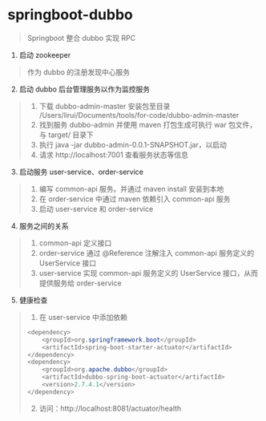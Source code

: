 # springboot-dubbo

> Springboot 整合 dubbo 实现 RPC

1. 启动 zookeeper

> 作为 dubbo 的注册发现中心服务

2. 启动 dubbo 后台管理服务以作为监控服务

> 1. 下载 dubbo-admin-master 安装包至目录 /Users/lirui/Documents/tools/for-code/dubbo-admin-master
> 2. 找到服务 dubbo-admin 并使用 maven 打包生成可执行 war 包文件，与 target/ 目录下
> 3. 执行 java -jar dubbo-admin-0.0.1-SNAPSHOT.jar，以启动
> 4. 请求 http://localhost:7001 查看服务状态等信息

3. 启动服务 user-service、order-service 

> 1. 编写 common-api 服务。并通过 maven install 安装到本地
> 2. 在 order-service 中通过 maven 依赖引入 common-api 服务
> 3. 启动 user-service 和 order-service

4. 服务之间的关系

> 1. common-api 定义接口
> 2. order-service 通过 @Reference 注解注入 common-api 服务定义的 UserService 接口
> 3. user-service 实现 common-api 服务定义的 UserService 接口，从而提供服务给 order-service

5. 健康检查

> 1. 在 user-service 中添加依赖
>
> ```java
> <dependency>
>     <groupId>org.springframework.boot</groupId>
>     <artifactId>spring-boot-starter-actuator</artifactId>
> </dependency>
> <dependency>
>     <groupId>org.apache.dubbo</groupId>
>     <artifactId>dubbo-spring-boot-actuator</artifactId>
>     <version>2.7.4.1</version>
> </dependency>
> ```
>
> 2. 访问：http://localhost:8081/actuator/health 

> 
